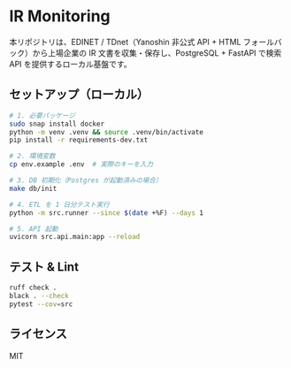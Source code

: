 # IR Monitoring

本リポジトリは、EDINET / TDnet（Yanoshin 非公式 API + HTML フォールバック）から上場企業の IR 文書を収集・保存し、PostgreSQL + FastAPI で検索 API を提供するローカル基盤です。

## セットアップ（ローカル）

```bash
# 1. 必要パッケージ
sudo snap install docker
python -m venv .venv && source .venv/bin/activate
pip install -r requirements-dev.txt

# 2. 環境変数
cp env.example .env  # 実際のキーを入力

# 3. DB 初期化（Postgres が起動済みの場合）
make db/init

# 4. ETL を 1 日分テスト実行
python -m src.runner --since $(date +%F) --days 1

# 5. API 起動
uvicorn src.api.main:app --reload
```

## テスト & Lint

```bash
ruff check .
black . --check
pytest --cov=src
```

## ライセンス
MIT
